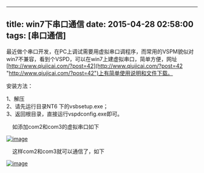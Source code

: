 ---title: win7下串口通信date: 2015-04-28 02:58:00tags: [串口通信]---最近做个串口开发，在PC上调试需要用虚拟串口调程序，而常用的VSPM貌似对win7不兼容，看到个VSPD，可以在win7上建虚拟串口，简单方便，网址[http://www.qiujicai.com/?post=42](http://www.qiujicai.com/?post=42 "http://www.qiujicai.com/?post=42")上有简单使用说明和文件下载。

安装方法：

1、解压  
2、请先运行目录NT6 下的vsbsetup.exe；  
3、返回根目录，直接运行vspdconfig.exe即可。

    如添加com2和com3的虚拟串口如下

[![image](http://s8.sinaimg.cn/middle/6163bdeb4c52b145ed467&amp;690 "image")](http://photo.blog.sina.com.cn/list/blogpic.php?pid=6163bdeb4c52b145ed467&bid=6163bdeb0102e8iy&uid=1633926635)

    这样com2和com3就可以通信了，如下

[![image](http://s6.sinaimg.cn/middle/6163bdeb4c52b146e13b5&amp;690 "image")](http://s13.sinaimg.cn/middle/6163bdeb4c52b146d4afc&amp;690)